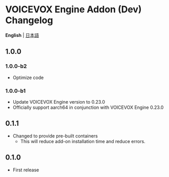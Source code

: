 # VOICEVOX Engine Addon (Dev) Changelog
**English** | [日本語](https://github.com/taikun114/Home-Assistant-VOICEVOX-Engine/blob/dev/docs/CHANGELOG-ja.md)

## 1.0.0
### 1.0.0-b2
- Optimize code

### 1.0.0-b1
- Update VOICEVOX Engine version to 0.23.0
- Officially support aarch64 in conjunction with VOICEVOX Engine 0.23.0

## 0.1.1
- Changed to provide pre-built containers
  - This will reduce add-on installation time and reduce errors.

## 0.1.0
- First release